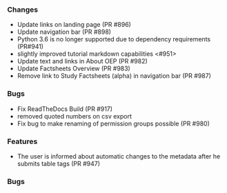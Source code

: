 ### Changes

- Update links on landing page (PR #896)
- Update navigation bar (PR #898)
- Python 3.6 is no longer supported due to dependency requirements (PR#941)
- slightly improved tutorial markdown capabilities <#951>
- Update text and links in About OEP (PR #982) 
- Update Factsheets Overview (PR #983)
- Remove link to Study Factsheets (alpha) in navigation bar (PR #987)

### Bugs

- Fix ReadTheDocs Build (PR #917)
- removed quoted numbers on csv export
- Fix bug to make renaming of permission groups possible (PR #980)


### Features

- The user is informed about automatic changes to the metadata after he submits table tags (PR #947)

### Bugs

